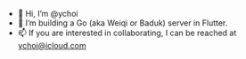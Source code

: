 - 👋 Hi, I’m @ychoi
- 👀 I’m building a Go (aka Weiqi or Baduk) server in Flutter.
- 📫 If you are interested in collaborating, I can be reached at ychoi@icloud.com 

<!---
ychoi/ychoi is a ✨ special ✨ repository because its `README.md` (this file) appears on your GitHub profile.
You can click the Preview link to take a look at your changes.
--->
